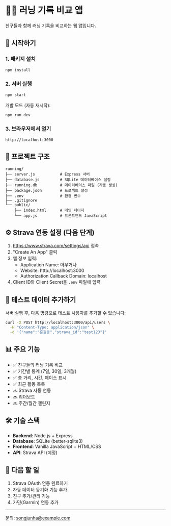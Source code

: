 # 🏃‍♂️ 러닝 기록 비교 앱

친구들과 함께 러닝 기록을 비교하는 웹 앱입니다.

## 🚀 시작하기

### 1. 패키지 설치
```bash
npm install
```

### 2. 서버 실행
```bash
npm start
```

개발 모드 (자동 재시작):
```bash
npm run dev
```

### 3. 브라우저에서 열기
```
http://localhost:3000
```

## 📁 프로젝트 구조

```
running/
├── server.js           # Express 서버
├── database.js         # SQLite 데이터베이스 설정
├── running.db          # 데이터베이스 파일 (자동 생성)
├── package.json        # 프로젝트 설정
├── .env                # 환경 변수
├── .gitignore
└── public/
    ├── index.html      # 메인 페이지
    └── app.js          # 프론트엔드 JavaScript
```

## ⚙️ Strava 연동 설정 (다음 단계)

1. https://www.strava.com/settings/api 접속
2. "Create An App" 클릭
3. 앱 정보 입력:
   - Application Name: 아무거나
   - Website: http://localhost:3000
   - Authorization Callback Domain: localhost
4. Client ID와 Client Secret을 `.env` 파일에 입력

## 🧪 테스트 데이터 추가하기

서버 실행 후, 다음 명령으로 테스트 사용자를 추가할 수 있습니다:

```bash
curl -X POST http://localhost:3000/api/users \
  -H "Content-Type: application/json" \
  -d '{"name":"홍길동","strava_id":"test123"}'
```

## 📊 주요 기능

- ✅ 친구들의 러닝 기록 비교
- ✅ 기간별 통계 (7일, 30일, 3개월)
- ✅ 총 거리, 시간, 페이스 표시
- ✅ 최근 활동 목록
- 🔜 Strava 자동 연동
- 🔜 리더보드
- 🔜 주간/월간 챌린지

## 🛠 기술 스택

- **Backend**: Node.js + Express
- **Database**: SQLite (better-sqlite3)
- **Frontend**: Vanilla JavaScript + HTML/CSS
- **API**: Strava API (예정)

## 📝 다음 할 일

1. Strava OAuth 연동 완료하기
2. 자동 데이터 동기화 기능 추가
3. 친구 추가/관리 기능
4. 가민(Garmin) 연동 추가

---

문의: songjunha@example.com
